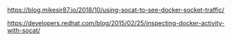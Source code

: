 


https://blog.mikesir87.io/2018/10/using-socat-to-see-docker-socket-traffic/

https://developers.redhat.com/blog/2015/02/25/inspecting-docker-activity-with-socat/
